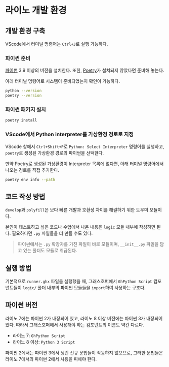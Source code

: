# 라이노 개발 환경

## 개발 환경 구축

VScode에서 터미널 명령어는 `Ctrl+J`로 실행 가능하다.

### 파이썬 준비

[파이썬](https://www.python.org/) 3.9 이상의 버전을 설치한다. 또한, [Poetry](https://python-poetry.org/docs)가 설치되지 않았다면 준비해 놓는다.

아래 터미널 명령어로 시스템이 준비되었는지 확인이 가능하다.

```bash
python --version
poetry --version
```

### 파이썬 패키지 설치

```bash
poetry install
```

### VScode에서 Python interpreter를 가상환경 경로로 지정

VScode 창에서 `Ctrl+Shift+P`로 `Python: Select Interpreter` 명령어를 실행하고, `poetry`로 생성된 가상환경 경로의 파이썬을 선택한다.

만약 Poetry로 생성된 가상환경이 Interpreter 목록에 없다면, 아래 터미널 명령어에서 나오는 경로를 직접 추가한다.

```bash
poetry env info --path
```

## 코드 작성 방법

`develop`과 `polyfill`은 보다 빠른 개발과 호환성 차이를 해결하기 위한 도우미 모듈이다.

본인이 테스트하고 싶은 코드나 수업에서 나온 내용은 `logic` 모듈 내부에 작성하면 된다. 필요하다면 `.py` 파일들을 더 만들 수도 있다.

> 파이썬에서는 `.py` 확장자를 가진 파일이 바로 모듈이며, `__init__.py` 파일을 담고 있는 폴더도 모듈로 취급된다.

## 실행 방법

기본적으로 `runner.ghx` 파일을 실행했을 때, 그래스호퍼에서 `GhPython Script` 컴포넌트들이 `logic/` 폴더 내부의 파이썬 모듈들을 `import`하여 사용하는 구조다.

## 파이썬 버전

라이노 7에는 파이썬 2가 내장되어 있고, 라이노 8 이상 버전에는 파이썬 3가 내장되어 있다. 따라서 그래스호퍼에서 사용해야 하는 컴포넌트의 이름도 약간 다르다.

- 라이노 7: `GhPython Script`
- 라이노 8 이상: `Python 3 Script`

파이썬 2에서는 파이썬 3에서 생긴 신규 문법들이 작동하지 않으므로, 그러한 문법들은 라이노 7에서의 파이썬 2에서 사용을 피해야 한다.